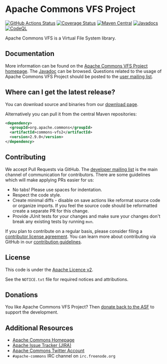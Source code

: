 <!---
 Licensed to the Apache Software Foundation (ASF) under one or more
 contributor license agreements.  See the NOTICE file distributed with
 this work for additional information regarding copyright ownership.
 The ASF licenses this file to You under the Apache License, Version 2.0
 (the "License"); you may not use this file except in compliance with
 the License.  You may obtain a copy of the License at

      http://www.apache.org/licenses/LICENSE-2.0

 Unless required by applicable law or agreed to in writing, software
 distributed under the License is distributed on an "AS IS" BASIS,
 WITHOUT WARRANTIES OR CONDITIONS OF ANY KIND, either express or implied.
 See the License for the specific language governing permissions and
 limitations under the License.
-->
<!---
 +======================================================================+
 |****                                                              ****|
 |****      THIS FILE IS GENERATED BY THE COMMONS BUILD PLUGIN      ****|
 |****                    DO NOT EDIT DIRECTLY                      ****|
 |****                                                              ****|
 +======================================================================+
 | TEMPLATE FILE: readme-md-template.md                                 |
 | commons-build-plugin/trunk/src/main/resources/commons-xdoc-templates |
 +======================================================================+
 |                                                                      |
 | 1) Re-generate using: mvn commons-build:readme-md                    |
 |                                                                      |
 | 2) Set the following properties in the component's pom:              |
 |    - commons.componentid (required, alphabetic, lower case)          |
 |    - commons.release.version (required)                              |
 |                                                                      |
 | 3) Example Properties                                                |
 |                                                                      |
 |  <properties>                                                        |
 |    <commons.componentid>math</commons.componentid>                   |
 |    <commons.release.version>1.2</commons.release.version>            |
 |  </properties>                                                       |
 |                                                                      |
 +======================================================================+
--->
Apache Commons VFS Project
===================

[![GitHub Actions Status](https://github.com/apache/commons-vfs/workflows/Java%20CI/badge.svg)](https://github.com/apache/commons-vfs/actions)
[![Coverage Status](https://coveralls.io/repos/apache/commons-vfs/badge.svg)](https://coveralls.io/r/apache/commons-vfs)
[![Maven Central](https://maven-badges.herokuapp.com/maven-central/org.apache.commons/commons-vfs2/badge.svg)](https://maven-badges.herokuapp.com/maven-central/org.apache.commons/commons-vfs2/)
[![Javadocs](https://javadoc.io/badge/org.apache.commons/commons-vfs2/2.9.0.svg)](https://javadoc.io/doc/org.apache.commons/commons-vfs2/2.9.0)
[![CodeQL](https://github.com/apache/commons-vfs/workflows/CodeQL/badge.svg)](https://github.com/apache/commons-vfs/actions?query=workflow%3ACodeQL)

Apache Commons VFS is a Virtual File System library.

Documentation
-------------

More information can be found on the [Apache Commons VFS Project homepage](https://commons.apache.org/proper/commons-vfs).
The [Javadoc](https://commons.apache.org/proper/commons-vfs/commons-vfs2/apidocs/index.html) can be browsed.
Questions related to the usage of Apache Commons VFS Project should be posted to the [user mailing list][ml].

Where can I get the latest release?
-----------------------------------
You can download source and binaries from our [download page](https://commons.apache.org/proper/commons-vfs/download_vfs.cgi).

Alternatively you can pull it from the central Maven repositories:

```xml
<dependency>
  <groupId>org.apache.commons</groupId>
  <artifactId>commons-vfs2</artifactId>
  <version>2.9.0</version>
</dependency>
```

Contributing
------------

We accept Pull Requests via GitHub. The [developer mailing list][ml] is the main channel of communication for contributors.
There are some guidelines which will make applying PRs easier for us:
+ No tabs! Please use spaces for indentation.
+ Respect the code style.
+ Create minimal diffs - disable on save actions like reformat source code or organize imports. If you feel the source code should be reformatted create a separate PR for this change.
+ Provide JUnit tests for your changes and make sure your changes don't break any existing tests by running ```mvn```.

If you plan to contribute on a regular basis, please consider filing a [contributor license agreement](https://www.apache.org/licenses/#clas).
You can learn more about contributing via GitHub in our [contribution guidelines](CONTRIBUTING.md).

License
-------
This code is under the [Apache Licence v2](https://www.apache.org/licenses/LICENSE-2.0).

See the `NOTICE.txt` file for required notices and attributions.

Donations
---------
You like Apache Commons VFS Project? Then [donate back to the ASF](https://www.apache.org/foundation/contributing.html) to support the development.

Additional Resources
--------------------

+ [Apache Commons Homepage](https://commons.apache.org/)
+ [Apache Issue Tracker (JIRA)](https://issues.apache.org/jira/browse/VFS)
+ [Apache Commons Twitter Account](https://twitter.com/ApacheCommons)
+ `#apache-commons` IRC channel on `irc.freenode.org`

[ml]:https://commons.apache.org/mail-lists.html
